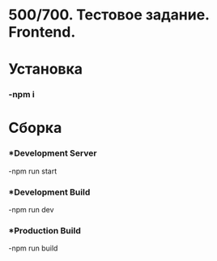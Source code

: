 # 500/700. Тестовое задание. Frontend.

# Установка

<h3>
-npm i
</h3>

# Сборка

<h3>*Development Server</h3>
-npm run start

<h3>*Development Build</h3>
-npm run dev

<h3>*Production Build</h3>
-npm run build
